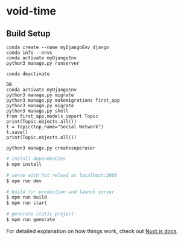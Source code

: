 # void-time

## Build Setup

```
conda create --name myDjangoEnv django
conda info --envs
conda activate myDjangoEnv
python3 manage.py runserver

conda deactivate
```

```
DB
conda activate myDjangoEnv
python3 manage.py migrate
python3 manage.py makemigrations first_app
python3 manage.py migrate
python3 manage.py shell
from first_app.models import Topic
print(Topic.objects.all())
t = Topic(top_name="Social Network")
t.save()
print(Topic.objects.all())

python3 manage.py createsuperuser

```

```bash
# install dependencies
$ npm install

# serve with hot reload at localhost:3000
$ npm run dev

# build for production and launch server
$ npm run build
$ npm run start

# generate static project
$ npm run generate
```

For detailed explanation on how things work, check out [Nuxt.js docs](https://nuxtjs.org).
